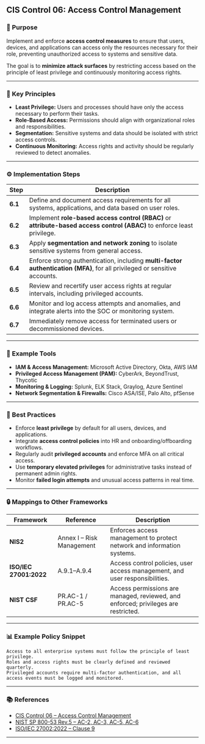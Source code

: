 ## CIS Control 06: Access Control Management

### 🎯 Purpose

Implement and enforce **access control measures** to ensure that users, devices, and applications can access only the resources necessary for their role, preventing unauthorized access to systems and sensitive data.

The goal is to **minimize attack surfaces** by restricting access based on the principle of least privilege and continuously monitoring access rights.

---

### 🧩 Key Principles

* **Least Privilege:** Users and processes should have only the access necessary to perform their tasks.
* **Role-Based Access:** Permissions should align with organizational roles and responsibilities.
* **Segmentation:** Sensitive systems and data should be isolated with strict access controls.
* **Continuous Monitoring:** Access rights and activity should be regularly reviewed to detect anomalies.

---

### ⚙️ Implementation Steps

| Step    | Description                                                                                                               |
| ------- | ------------------------------------------------------------------------------------------------------------------------- |
| **6.1** | Define and document access requirements for all systems, applications, and data based on user roles.                      |
| **6.2** | Implement **role-based access control (RBAC)** or **attribute-based access control (ABAC)** to enforce least privilege.   |
| **6.3** | Apply **segmentation and network zoning** to isolate sensitive systems from general access.                               |
| **6.4** | Enforce strong authentication, including **multi-factor authentication (MFA)**, for all privileged or sensitive accounts. |
| **6.5** | Review and recertify user access rights at regular intervals, including privileged accounts.                              |
| **6.6** | Monitor and log access attempts and anomalies, and integrate alerts into the SOC or monitoring system.                    |
| **6.7** | Immediately remove access for terminated users or decommissioned devices.                                                 |

---

### 🧰 Example Tools

* **IAM & Access Management:** Microsoft Active Directory, Okta, AWS IAM
* **Privileged Access Management (PAM):** CyberArk, BeyondTrust, Thycotic
* **Monitoring & Logging:** Splunk, ELK Stack, Graylog, Azure Sentinel
* **Network Segmentation & Firewalls:** Cisco ASA/ISE, Palo Alto, pfSense

---

### 🧠 Best Practices

* Enforce **least privilege** by default for all users, devices, and applications.
* Integrate **access control policies** into HR and onboarding/offboarding workflows.
* Regularly audit **privileged accounts** and enforce MFA on all critical access.
* Use **temporary elevated privileges** for administrative tasks instead of permanent admin rights.
* Monitor **failed login attempts** and unusual access patterns in real time.

---

### 🔒 Mappings to Other Frameworks

| Framework              | Reference                 | Description                                                                        |
| ---------------------- | ------------------------- | ---------------------------------------------------------------------------------- |
| **NIS2**               | Annex I – Risk Management | Enforces access management to protect network and information systems.             |
| **ISO/IEC 27001:2022** | A.9.1–A.9.4               | Access control policies, user access management, and user responsibilities.        |
| **NIST CSF**           | PR.AC-1 / PR.AC-5         | Access permissions are managed, reviewed, and enforced; privileges are restricted. |

---

### 📊 Example Policy Snippet

```text
Access to all enterprise systems must follow the principle of least privilege.  
Roles and access rights must be clearly defined and reviewed quarterly.  
Privileged accounts require multi-factor authentication, and all access events must be logged and monitored.
```

---

### 📚 References

* [CIS Control 06 – Access Control Management](https://www.cisecurity.org/controls/access-control-management)
* [NIST SP 800-53 Rev.5 – AC-2, AC-3, AC-5, AC-6](https://csrc.nist.gov/publications/detail/sp/800-53/rev-5/final)
* [ISO/IEC 27002:2022 – Clause 9](https://www.iso.org/standard/75652.html)

---
